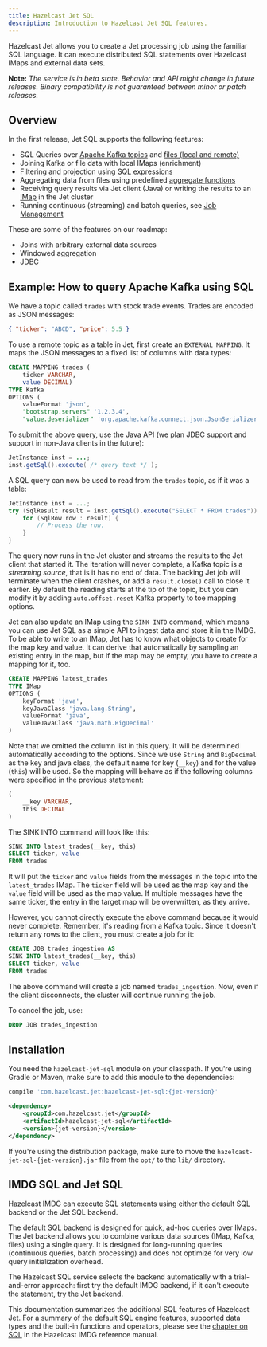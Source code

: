 ```yaml
---
title: Hazelcast Jet SQL
description: Introduction to Hazelcast Jet SQL features.
---
```


Hazelcast Jet allows you to create a Jet processing job using the
familiar SQL language. It can execute distributed SQL statements over
Hazelcast IMaps and external data sets.

**Note:** _The service is in beta state. Behavior and API might change
in future releases. Binary compatibility is not guaranteed between minor
or patch releases._

## Overview

In the first release, Jet SQL supports the following features:

- SQL Queries over [Apache Kafka topics](05-kafka-connector.md) and
[files (local and remote)](04-files-connector.md)
- Joining Kafka or file data with local IMaps (enrichment)
- Filtering and projection using [SQL
expressions](https://docs.hazelcast.org/docs/{imdg-version}/manual/html-single/index.html#expressions)
- Aggregating data from files using predefined
[aggregate functions](00a-basic-commands#aggregation-functions)
- Receiving query results via Jet client (Java) or writing the results
to an [IMap](03-imap-connector.md) in the Jet cluster
- Running continuous (streaming) and batch queries, see
[Job Management](02-job-management.md)

These are some of the features on our roadmap:

- Joins with arbitrary external data sources
- Windowed aggregation
- JDBC

## Example: How to query Apache Kafka using SQL

We have a topic called `trades` with stock trade events. Trades are
encoded as JSON messages:

```json
{ "ticker": "ABCD", "price": 5.5 }
```

To use a remote topic as a table in Jet, first create an `EXTERNAL
MAPPING`. It maps the JSON messages to a fixed list of columns with
data types:

```sql
CREATE MAPPING trades (
    ticker VARCHAR,
    value DECIMAL)
TYPE Kafka
OPTIONS (
    valueFormat 'json',
    "bootstrap.servers" '1.2.3.4',
    "value.deserializer" 'org.apache.kafka.connect.json.JsonSerializer')
```

To submit the above query, use the Java API (we plan JDBC support and
support in non-Java clients in the future):

```java
JetInstance inst = ...;
inst.getSql().execute( /* query text */ );
```

A SQL query can now be used to read from the `trades` topic, as if it
was a table:

```java
JetInstance inst = ...;
try (SqlResult result = inst.getSql().execute("SELECT * FROM trades")) {
    for (SqlRow row : result) {
        // Process the row.
    }
}
```

The query now runs in the Jet cluster and streams the results to the Jet
client that started it. The iteration will never complete, a Kafka topic
is a _streaming source_, that is it has no end of data. The backing Jet
job will terminate when the client crashes, or add a `result.close()`
call to close it earlier. By default the reading starts at the tip of
the topic, but you can modify it by adding `auto.offset.reset` Kafka
property to toe mapping options.

Jet can also update an IMap using the `SINK INTO` command, which means
you can use Jet SQL as a simple API to ingest data and store it in the
IMDG. To be able to write to an IMap, Jet has to know what objects to
create for the map key and value. It can derive that automatically by
sampling an existing entry in the map, but if the map may be empty, you
have to create a mapping for it, too.

```sql
CREATE MAPPING latest_trades
TYPE IMap
OPTIONS (
    keyFormat 'java',
    keyJavaClass 'java.lang.String',
    valueFormat 'java',
    valueJavaClass 'java.math.BigDecimal'
)
```

Note that we omitted the column list in this query. It will be
determined automatically according to the options. Since we use `String`
and `BigDecimal` as the key and java class, the default name for key
(`__key`) and for the value (`this`) will be used. So the mapping will
behave as if the following columns were specified in the previous
statement:

```sql
(
    __key VARCHAR,
    this DECIMAL
)
```

The SINK INTO command will look like this:

```sql
SINK INTO latest_trades(__key, this)
SELECT ticker, value
FROM trades
```

It will put the `ticker` and `value` fields from the messages in the
topic into the `latest_trades` IMap. The `ticker` field will be used as
the map key and the `value` field will be used as the map value. If
multiple messages have the same ticker, the entry in the target map will
be overwritten, as they arrive.

However, you cannot directly execute the above command because it would
never complete. Remember, it's reading from a Kafka topic. Since it
doesn't return any rows to the client, you must create a job for it:

```sql
CREATE JOB trades_ingestion AS
SINK INTO latest_trades(__key, this)
SELECT ticker, value
FROM trades
```

The above command will create a job named `trades_ingestion`. Now, even
if the client disconnects, the cluster will continue running the job.

To cancel the job, use:

```sql
DROP JOB trades_ingestion
```

## Installation

You need the `hazelcast-jet-sql` module on your classpath. If you're
using Gradle or Maven, make sure to add this module to the dependencies:

<!--DOCUSAURUS_CODE_TABS-->

<!--Gradle-->

```groovy
compile 'com.hazelcast.jet:hazelcast-jet-sql:{jet-version}'
```

<!--Maven-->

```xml
<dependency>
    <groupId>com.hazelcast.jet</groupId>
    <artifactId>hazelcast-jet-sql</artifactId>
    <version>{jet-version}</version>
</dependency>
```

<!--END_DOCUSAURUS_CODE_TABS-->

If you're using the distribution package, make sure to move the
`hazelcast-jet-sql-{jet-version}.jar` file from the `opt/` to the `lib/`
directory.

## IMDG SQL and Jet SQL

Hazelcast IMDG can execute SQL statements using either the default SQL
backend or the Jet SQL backend.

The default SQL backend is designed for quick, ad-hoc queries over
IMaps. The Jet backend allows you to combine various data sources (IMap,
Kafka, files) using a single query. It is designed for long-running
queries (continuous queries, batch processing) and does not optimize for
very low query initialization overhead.

The Hazelcast SQL service selects the backend automatically with a
trial-and-error approach: first try the default IMDG backend, if it
can't execute the statement, try the Jet backend.

This documentation summarizes the additional SQL features of Hazelcast
Jet. For a summary of the default SQL engine features, supported data
types and the built-in functions and operators, please see the [chapter
on SQL](https://docs.hazelcast.org/docs/{imdg-version}/manual/html-single/index.html#sql)
in the Hazelcast IMDG reference manual.
